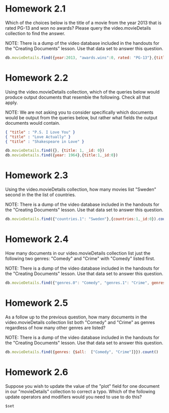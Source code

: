 # Homework 2.1

Which of the choices below is the title of a movie from the year 2013 that is rated PG-13 and won no awards? Please query the video.movieDetails collection to find the answer.

NOTE: There is a dump of the video database included in the handouts for the "Creating Documents" lesson. Use that data set to answer this question.

```javascript
db.movieDetails.find({year:2013, "awards.wins":0, rated: "PG-13"},{title:1})
```

# Homework 2.2

Using the video.movieDetails collection, which of the queries below would produce output documents that resemble the following. Check all that apply.

NOTE: We are not asking you to consider specifically which documents would be output from the queries below, but rather what fields the output documents would contain.

```json
{ "title" : "P.S. I Love You" }
{ "title" : "Love Actually" }
{ "title" : "Shakespeare in Love" }
```

```javascript
db.movieDetails.find({}, {title: 1, _id: 0})
db.movieDetails.find({year: 1964},{title:1,_id:0})
```

# Homework 2.3

Using the video.movieDetails collection, how many movies list "Sweden" second in the the list of countries.

NOTE: There is a dump of the video database included in the handouts for the "Creating Documents" lesson. Use that data set to answer this question.

```javascript
db.movieDetails.find({"countries.1": "Sweden"},{countries:1,_id:0}).count()
```

# Homework 2.4

How many documents in our video.movieDetails collection list just the following two genres: "Comedy" and "Crime" with "Comedy" listed first.

NOTE: There is a dump of the video database included in the handouts for the "Creating Documents" lesson. Use that data set to answer this question.



```javascript
db.movieDetails.find({"genres.0": "Comedy", "genres.1": "Crime", genres: {$size:2}}).count()
```

# Homework 2.5

As a follow up to the previous question, how many documents in the video.movieDetails collection list both "Comedy" and "Crime" as genres regardless of how many other genres are listed?

NOTE: There is a dump of the video database included in the handouts for the "Creating Documents" lesson. Use that data set to answer this question.

```javascript
db.movieDetails.find({genres: {$all:  ["Comedy", "Crime"]}}).count()
```

# Homework 2.6

Suppose you wish to update the value of the "plot" field for one document in our "movieDetails" collection to correct a typo. Which of the following update operators and modifiers would you need to use to do this?

```javascript
$set
```
